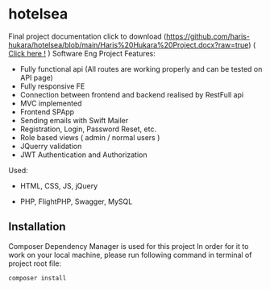 # hotelsea
Final project documentation  click to download (https://github.com/haris-hukara/hotelsea/blob/main/Haris%20Hukara%20Project.docx?raw=true)
( [Click here !](https://github.com/haris-hukara/hotelsea/blob/main/Haris%20Hukara%20Project.docx?raw=true)  )
Software Eng Project 
Features:
- Fully functional api (All routes are working properly and can be tested on API page)
- Fully responsive FE
- Connection between frontend and backend realised by RestFull api
- MVC implemented
- Frontend SPApp
- Sending emails with Swift Mailer
- Registration, Login, Password Reset, etc.
- Role based views ( admin / normal users )
- JQuerry validation
- JWT Authentication and Authorization


Used:

- HTML, CSS, JS, jQuery
 
- PHP, FlightPHP, Swagger, MySQL


## Installation
Composer Dependency Manager is used for this project
In order for it to work on your local machine, please run following command in terminal of project root file:

```bash
composer install
```
